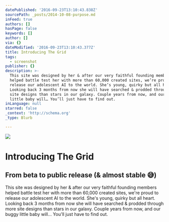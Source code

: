 ```yaml
---
datePublished: '2016-09-23T13:10:43.838Z'
sourcePath: _posts/2014-10-08-purpose.md
inFeed: true
authors: []
hasPage: false
keywords: []
author: []
via: {}
dateModified: '2016-09-23T13:10:43.377Z'
title: Introducing The Grid
tags:
  - screenshot
publisher: {}
description: >-
  This site was designed by her & after our very faithful founding members
  helped battle test her with more than 60,000 created sites, we’re proud to
  release our adolescent AI to the world. She’s young, quirky but all heart.
  Looking back 3 months from now she will have searched & prodded through more
  site designs than stars in our galaxy. Couple years from now, and our buggy
  little baby will… You’ll just have to find out.
inLanguage: null
starred: false
_context: 'http://schema.org'
_type: Blurb

---
```

![](https://the-grid-user-content.s3-us-west-2.amazonaws.com/538afcb0-5147-4cbd-8541-59b0a5c606f0.jpg)

# Introducing The Grid

## From beta to public release (& almost stable 😅)

This site was designed by her & after our very faithful founding members helped battle test her with more than 60,000 created sites, we're proud to release our adolescent AI to the world. She's young, quirky but all heart. Looking back 3 months from now she will have searched & prodded through more site designs than stars in our galaxy. Couple years from now, and our buggy little baby will... You'll just have to find out.
